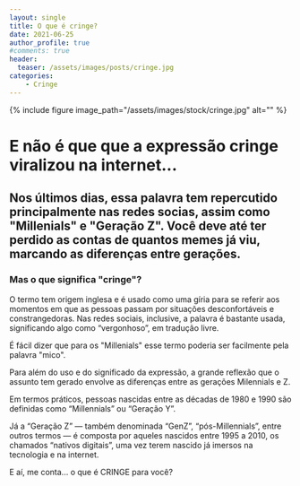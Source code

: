 ```yaml
---
layout: single
title: O que é cringe?
date: 2021-06-25
author_profile: true
#comments: true
header:
  teaser: /assets/images/posts/cringe.jpg
categories: 
    - Cringe
---
```


{% include figure image_path="/assets/images/stock/cringe.jpg" alt=""  %}

# E não é que que a expressão cringe viralizou na internet...

## Nos últimos dias, essa palavra tem repercutido principalmente nas redes socias, assim como "Millenials" e "Geração Z". Você deve até ter perdido as contas de quantos memes já viu, marcando as diferenças entre gerações.

### Mas o que significa "cringe"?

O termo tem origem inglesa e é usado como uma gíria para se referir aos momentos em que as pessoas passam por situações desconfortáveis e constrangedoras. Nas redes sociais, inclusive, a palavra é bastante usada, significando algo como “vergonhoso”, em tradução livre. 

É fácil  dizer que para os "Millenials" esse termo poderia ser facilmente pela palavra "mico".

Para além do uso e do significado da expressão, a grande reflexão que o assunto tem gerado envolve as diferenças entre as gerações Milennials e Z.

Em termos práticos, pessoas nascidas entre as décadas de 1980 e 1990 são definidas como “Millennials” ou “Geração Y”. 

Já a “Geração Z” — também denominada “GenZ”, “pós-Millennials”, entre outros termos — é composta por aqueles nascidos entre 1995 a 2010, os chamados “nativos digitais”, uma vez terem nascido já imersos na tecnologia e na internet.

E aí, me conta... o que é CRINGE para você?  

